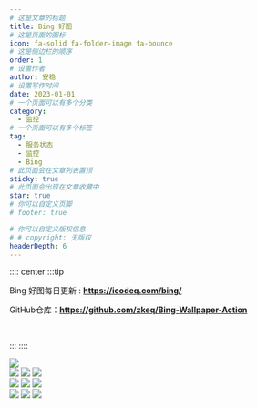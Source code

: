 ```yaml
---
# 这是文章的标题
title: Bing 好图
# 这是页面的图标
icon: fa-solid fa-folder-image fa-bounce
# 这是侧边栏的顺序
order: 1
# 设置作者
author: 安稳
# 设置写作时间
date: 2023-01-01
# 一个页面可以有多个分类
category:
  - 监控
# 一个页面可以有多个标签
tag:
  - 服务状态
  - 监控
  - Bing
# 此页面会在文章列表置顶
sticky: true
# 此页面会出现在文章收藏中
star: true
# 你可以自定义页脚
# footer: true

# 你可以自定义版权信息
# # copyright: 无版权
headerDepth: 6
---
```


<!-- 你可以通过设置页面的 Frontmatter，在页面禁用功能与布局。 -->

<!-- more -->

:::: center
:::tip ‪            
<!-- API：**https://bing.icodeq.com/** -->

Bing 好图每日更新 : **https://icodeq.com/bing/**

GitHub仓库：**https://github.com/zkeq/Bing-Wallpaper-Action**

‪            

<!-- bing壁纸自动更新 每天10点更新如果未更新 11点会二次更新 -->
:::
::::

<!-- 渲染全部的 -->
<!-- <iframe src="https://api.cyfan.top/mark?url=https://raw.onmicrosoft.cn/Bing-Wallpaper-Action/main/README.md" name="iframe_a" scrolling="yes" frameborder="0" width="100%" height="1100" style="border-radius: 16px;"></iframe> -->

<!--

<img src="https://bing.icodeq.com/?9" />

<div class="image-preview">
  <img src="https://bing.icodeq.com/?1" />
  <img src="https://bing.icodeq.com/?2" />
  <img src="https://bing.icodeq.com/?3" />
</div>
<div class="image-preview">
  <img src="https://bing.icodeq.com/?4" />
  <img src="https://bing.icodeq.com/?5" />
  <img src="https://bing.icodeq.com/?6" />
</div>
-->

<!-- 使用仓库 https://github.com/flow2000/bing-wallpaper-api -->
<img src="https://api.bimg.cc/today?w=1920&h=1080&mkt=zh-CN" />

<div class="image-preview">
  <img src="https://api.bimg.cc/random?w=1920&h=1080&mkt=de-DE" />
  <img src="https://api.bimg.cc/random?w=1920&h=1080&mkt=en-CA" />
  <img src="https://api.bimg.cc/random?w=1920&h=1080&mkt=en-GB" />
</div>
<div class="image-preview">
  <img src="https://api.bimg.cc/random?w=1920&h=1080&mkt=en-IN" />
  <img src="https://api.bimg.cc/random?w=1920&h=1080&mkt=en-US" />
  <img src="https://api.bimg.cc/random?w=1920&h=1080&mkt=fr-FR" />
</div>
<div class="image-preview">
  <img src="https://api.bimg.cc/random?w=1920&h=1080&mkt=it-IT" />
  <img src="https://api.bimg.cc/random?w=1920&h=1080&mkt=ja-JP" />
  <img src="https://api.bimg.cc/random?w=1920&h=1080&mkt=zh-CN" />
</div>
